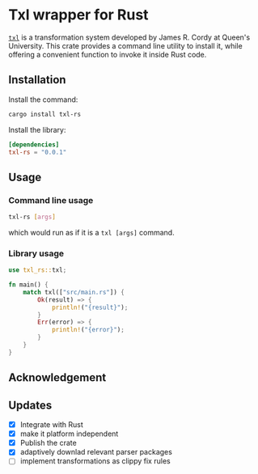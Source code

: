 # Txl wrapper for Rust

[`txl`](http://txl.ca) is a transformation system developed by James R. Cordy
at Queen's University. This crate provides a command line utility to install it,
while offering a convenient function to invoke it inside Rust code.

## Installation

Install the command:
```bash
cargo install txl-rs
```

Install the library:
```toml
[dependencies]
txl-rs = "0.0.1"
```

## Usage

### Command line usage
```bash
txl-rs [args]
```
which would run as if it is a `txl [args]` command.

### Library usage
```rust
use txl_rs::txl;

fn main() {
    match txl(["src/main.rs"]) {
        Ok(result) => {
            println!("{result}");
        }
        Err(error) => {
            println!("{error}");
        }
    }
}
```

## Acknowledgement

## Updates
- [x] Integrate with Rust
- [x] make it platform independent
- [x] Publish the crate
- [x] adaptively downlad relevant parser packages 
- [ ] implement transformations as clippy fix rules
